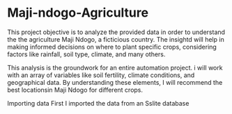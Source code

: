 # Maji-ndogo-Agriculture
This project objective is to analyze the provided data in order to understand the  the agriculture Maji Ndogo,  a ficticious country. The insightd will help in making informed decisions on where to plant specific crops, considering factors like rainfall, soil type, climate, and many others.

This analysis is the groundwork for an entire automation project. i will work with an array of variables like soil fertility, climate conditions, and geographical data. By understanding these elements, I will recommend the best locationsin Maji Ndogo  for different crops.

Importing data
First I imported the data from an Sslite database